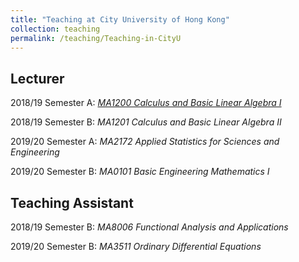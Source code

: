 ```yaml
---
title: "Teaching at City University of Hong Kong"
collection: teaching
permalink: /teaching/Teaching-in-CityU
---
```


Lecturer
-------

2018/19 Semester A: [_MA1200 Calculus and Basic Linear Algebra I_](http://academicpages.github.io/files/paper1.pdf)

2018/19 Semester B: _MA1201 Calculus and Basic Linear Algebra II_

2019/20 Semester A: _MA2172 Applied Statistics for Sciences and Engineering_

2019/20 Semester B: _MA0101 Basic Engineering Mathematics I_

Teaching Assistant
--------

2018/19 Semester B: _MA8006 Functional Analysis and Applications_

2019/20 Semester B: _MA3511 Ordinary Differential Equations_
